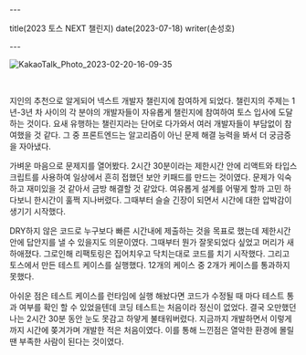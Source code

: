 \---

title(2023 토스 NEXT 챌린지) date(2023-07-18) writer(손성호)

\---

![KakaoTalk_Photo_2023-02-20-16-09-35](https://seongho-son.github.io/blog/images/IMG_1166.jpeg)

<br/>

지인의 추천으로 알게되어 넥스트 개발자 챌린지에 참여하게 되었다. 챌린지의 주제는 1년-3년 차 사이의 각 분야의 개발자들이 자유롭게 챌린지에 참여하여 토스 입사에 도달하는 것이다. 요새 유행하는 챌린지라는 단어로 다가와서 여러 개발자들이 부담없이 참여했을 것 같다. 그 중 프론트엔드는 알고리즘이 아닌 문제 해결 능력을 봐서 더 궁금증을 자아냈다.

가벼운 마음으로 문제지를 열어봤다. 2시간 30분이라는 제한시간 안에 리액트와 타입스크립트를 사용하여 일상에서 흔히 접했던 보안 키패드를 만드는 것이였다. 문제가 익숙하고 재미있을 것 같아서 금방 해결할 것 같았다. 여유롭게 설계를 어떻게 할까 고민 하다보니 한시간이 훌쩍 지나버렸다. 그때부터 슬슬 긴장이 되면서 시간에 대한 압박감이 생기기 시작했다.

DRY하지 않은 코드로 누구보다 빠른 시간내에 제출하는 것을 목표로 했는데 제한시간 안에 답안지를 낼 수 있을지도 의문이였다. 그때부터 뭔가 잘못되었다 싶었고 머리가 새하애졌다. 그로인해 리팩토링은 집어치우고 닥치는대로 코드를 치기 시작했다. 그리고 토스에서 만든 테스트 케이스를 실행했다. 12개의 케이스 중 2개가 케이스를 통과하지 못했다.

아쉬운 점은 테스트 케이스를 런타임에 실행 해놨다면 코드가 수정될 때 마다 테스트 통과 여부를 확인 할 수 있었을텐데 코딩 테스트는 처음이라 정신이 없었다. 결국 오만했던 나는 2시간 30분 동안 눈도 못감고 하얗게 불태워버렸다. 지금까지 개발하면서 이렇게까지 시간에 쫒겨가며 개발한 적은 처음이였다. 이를 통해 느낀점은 열악한 환경에 몰릴 땐 부족한 사람이 된다는 것이였다.
